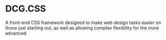 # DCG.CSS
A front-end CSS framework designed to make web design tasks easier on those just starting out, as well as allowing complex flexibility for the more advanced.
